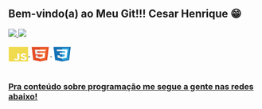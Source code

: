 ## Bem-vindo(a) ao Meu Git!!! Cesar Henrique 😁

 <div>
   <a href="https://github.com/cesarhenrique2">
   <img height="180em" src="https://github-readme-stats.vercel.app/api?username=cesarhenrique2&show_icons=true&theme=tokyonight&include_all_commits=true&count_private=true"/>
   <img height="180em" src="https://github-readme-stats.vercel.app/api/top-langs/?username=cesarhenrique2&layout=compact&langs_count=6&theme=tokyonight"/>
</div>
    
<div style="display: inline_block"><br>
  <img align="center" alt="Js" height="30" width="40" src="https://raw.githubusercontent.com/devicons/devicon/master/icons/javascript/javascript-plain.svg">
  <img align="center" alt="HTML" height="30" width="40" src="https://raw.githubusercontent.com/devicons/devicon/master/icons/html5/html5-original.svg">
  <img align="center" alt="CSS" height="30" width="40" src="https://raw.githubusercontent.com/devicons/devicon/master/icons/css3/css3-original.svg">
</div>
 
<br>
 
### Pra conteúdo sobre programação me segue a gente nas redes abaixo!
 
<div> 
  <a <img src="https://img.shields.io/badge/YouTube-FF0000?style=for-the-badge&logo=youtube&logoColor=white" target="_blank"></a>
  <a <img src="https://img.shields.io/badge/-Instagram-%23E4405F?style=for-the-badge&logo=instagram&logoColor=white" target="_blank"></a>
 <a <img src="https://img.shields.io/badge/Discord-7289DA?style=for-the-badge&logo=discord&logoColor=white" target="_blank"></a> 
  <a <img src="https://img.shields.io/badge/-Gmail-%23333?style=for-the-badge&logo=gmail&logoColor=white" target="_blank"></a>
  <a <img src="https://img.shields.io/badge/-LinkedIn-%230077B5?style=for-the-badge&logo=linkedin&logoColor=white" target="_blank"></a>
</div>
